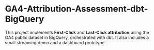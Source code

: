 # GA4-Attribution-Assessment-dbt-BigQuery

This project implements **First-Click** and **Last-Click attribution** using the GA4 public dataset in BigQuery, orchestrated with dbt. It also includes a small streaming demo and a dashboard prototype.
